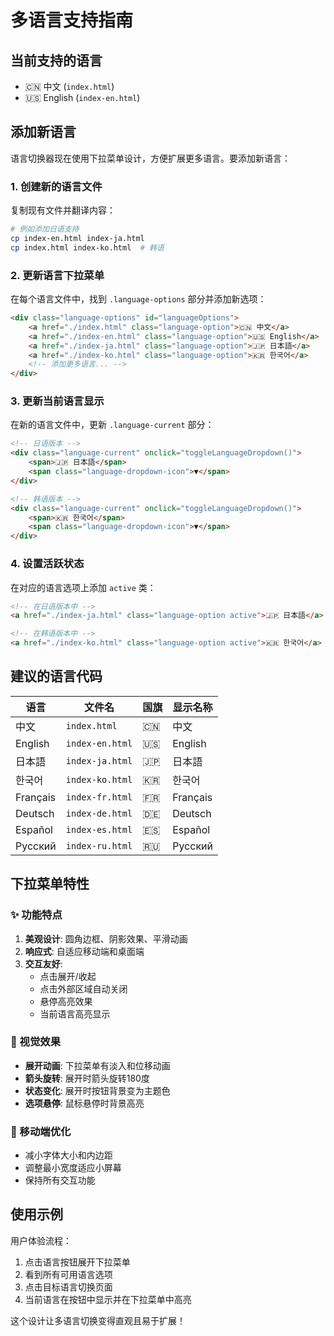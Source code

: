 # 多语言支持指南

## 当前支持的语言

- 🇨🇳 中文 (`index.html`)
- 🇺🇸 English (`index-en.html`)

## 添加新语言

语言切换器现在使用下拉菜单设计，方便扩展更多语言。要添加新语言：

### 1. 创建新的语言文件

复制现有文件并翻译内容：
```bash
# 例如添加日语支持
cp index-en.html index-ja.html
cp index.html index-ko.html  # 韩语
```

### 2. 更新语言下拉菜单

在每个语言文件中，找到 `.language-options` 部分并添加新选项：

```html
<div class="language-options" id="languageOptions">
    <a href="./index.html" class="language-option">🇨🇳 中文</a>
    <a href="./index-en.html" class="language-option">🇺🇸 English</a>
    <a href="./index-ja.html" class="language-option">🇯🇵 日本語</a>
    <a href="./index-ko.html" class="language-option">🇰🇷 한국어</a>
    <!-- 添加更多语言... -->
</div>
```

### 3. 更新当前语言显示

在新的语言文件中，更新 `.language-current` 部分：

```html
<!-- 日语版本 -->
<div class="language-current" onclick="toggleLanguageDropdown()">
    <span>🇯🇵 日本語</span>
    <span class="language-dropdown-icon">▼</span>
</div>

<!-- 韩语版本 -->
<div class="language-current" onclick="toggleLanguageDropdown()">
    <span>🇰🇷 한국어</span>
    <span class="language-dropdown-icon">▼</span>
</div>
```

### 4. 设置活跃状态

在对应的语言选项上添加 `active` 类：

```html
<!-- 在日语版本中 -->
<a href="./index-ja.html" class="language-option active">🇯🇵 日本語</a>

<!-- 在韩语版本中 -->
<a href="./index-ko.html" class="language-option active">🇰🇷 한국어</a>
```

## 建议的语言代码

| 语言 | 文件名 | 国旗 | 显示名称 |
|------|--------|------|----------|
| 中文 | `index.html` | 🇨🇳 | 中文 |
| English | `index-en.html` | 🇺🇸 | English |
| 日本語 | `index-ja.html` | 🇯🇵 | 日本語 |
| 한국어 | `index-ko.html` | 🇰🇷 | 한국어 |
| Français | `index-fr.html` | 🇫🇷 | Français |
| Deutsch | `index-de.html` | 🇩🇪 | Deutsch |
| Español | `index-es.html` | 🇪🇸 | Español |
| Русский | `index-ru.html` | 🇷🇺 | Русский |

## 下拉菜单特性

### ✨ 功能特点

1. **美观设计**: 圆角边框、阴影效果、平滑动画
2. **响应式**: 自适应移动端和桌面端
3. **交互友好**: 
   - 点击展开/收起
   - 点击外部区域自动关闭
   - 悬停高亮效果
   - 当前语言高亮显示

### 🎨 视觉效果

- **展开动画**: 下拉菜单有淡入和位移动画
- **箭头旋转**: 展开时箭头旋转180度
- **状态变化**: 展开时按钮背景变为主题色
- **选项悬停**: 鼠标悬停时背景高亮

### 📱 移动端优化

- 减小字体大小和内边距
- 调整最小宽度适应小屏幕
- 保持所有交互功能

## 使用示例

用户体验流程：
1. 点击语言按钮展开下拉菜单
2. 看到所有可用语言选项
3. 点击目标语言切换页面
4. 当前语言在按钮中显示并在下拉菜单中高亮

这个设计让多语言切换变得直观且易于扩展！
